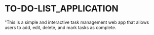 # TO-DO-LIST_APPLICATION
"This is a simple and interactive task management web app that allows users to add, edit, delete, and mark tasks as complete.
